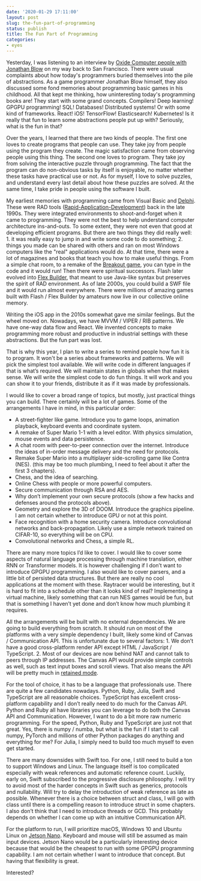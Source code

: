 ```yaml
---
date: '2020-01-29 17:11:00'
layout: post
slug: the-fun-part-of-programming
status: publish
title: The Fun Part of Programming
categories:
- eyes
---
```


Yesterday, I was listening to an interview by [Oxide Computer people with Jonathan Blow](https://oxide.computer/blog/on-the-metal-9-jonathan-blow/) on my way back to San Francisco. There were usual complaints about how today's programmers buried themselves into the pile of abstractions. As a game programmer Jonathan Blow himself, they also discussed some fond memories about programming basic games in his childhood. All that kept me thinking, how uninteresting today's programming books are! They start with some grand concepts. Compilers! Deep learning! GPGPU programming! SQL! Databases! Distributed systems! Or with some kind of frameworks. React! iOS! TensorFlow! Elasticsearch! Kubernetes! Is it really that fun to learn some abstractions people put up with? Seriously, what is the fun in that?

Over the years, I learned that there are two kinds of people. The first one loves to create programs that people can use. They take joy from people using the program they create. The magic satisfaction came from observing people using this thing. The second one loves to program. They take joy from solving the interactive puzzle through programming. The fact that the program can do non-obvious tasks by itself is enjoyable, no matter whether these tasks have practical use or not. As for myself, I love to solve puzzles, and understand every last detail about how these puzzles are solved. At the same time, I take pride in people using the software I built.

My earliest memories with programming came from Visual Basic and [Delphi](https://www.embarcadero.com/products/delphi). These were RAD tools ([Rapid-Application-Development](https://en.wikipedia.org/wiki/Rapid_application_development)) back in the late 1990s. They were integrated environments to shoot-and-forget when it came to programming. They were not the best to help understand computer architecture ins-and-outs. To some extent, they were not even that good at developing efficient programs. But there are two things they did really well: 1. it was really easy to jump in and write some code to do something; 2. things you made can be shared with others and ran on most Windows computers like the "real" applications would do. At that time, there were a lot of magazines and books that teach you how to make useful things. From a simple chat room, to a remake of the [Breakout game](https://en.wikipedia.org/wiki/Breakout_clone), you can type in the code and it would run! Then there were spiritual successors. Flash later evolved into [Flex Builder](https://en.wikipedia.org/wiki/Adobe_Flash_Builder), that meant to use Java-like syntax but preserves the spirit of RAD environment. As of late 2000s, you could build a SWF file and it would run almost everywhere. There were millions of amazing games built with Flash / Flex Builder by amateurs now live in our collective online memory.

Writing the iOS app in the 2010s somewhat gave me similar feelings. But the wheel moved on. Nowadays, we have MVVM / VIPER / RIB patterns. We have one-way data flow and React. We invented concepts to make programming more robust and productive in industrial settings with these abstractions. But the fun part was lost.

That is why this year, I plan to write a series to remind people how fun it is to program. It won't be a series about frameworks and patterns. We will pick the simplest tool available. We will write code in different languages if that is what’s required. We will maintain states in globals when that makes sense. We will write the simplest code to do fun things. It will work and you can show it to your friends, distribute it as if it was made by professionals.

I would like to cover a broad range of topics, but mostly, just practical things you can build. There certainly will be a lot of games. Some of the arrangements I have in mind, in this particular order:

 * A street-fighter like game. Introduce you to game loops, animation playback, keyboard events and coordinate system.
 * A remake of Super Mario 1-1 with a level editor. With physics simulation, mouse events and data persistence.
 * A chat room with peer-to-peer connection over the internet. Introduce the ideas of in-order message delivery and the need for protocols.
 * Remake Super Mario into a multiplayer side-scrolling game like Contra (NES). (this may be too much plumbing, I need to feel about it after the first 3 chapters).
 * Chess, and the idea of searching.
 * Online Chess with people or more powerful computers.
 * Secure communication through RSA and AES.
 * Why don’t implement your own secure protocols (show a few hacks and defenses around the protocols above).
 * Geometry and explore the 3D of DOOM. Introduce the graphics pipeline. I am not certain whether to introduce GPU or not at this point.
 * Face recognition with a home security camera. Introduce convolutional networks and back-propagation. Likely use a simple network trained on CIFAR-10, so everything will be on CPU.
 * Convolutional networks and Chess, a simple RL.

There are many more topics I’d like to cover. I would like to cover some aspects of natural language processing through machine translation, either RNN or Transformer models. It is however challenging if I don’t want to introduce GPGPU programming. I also would like to cover parsers, and a little bit of persisted data structures. But there are really no cool applications at the moment with these. Raytracer would be interesting, but it is hard to fit into a schedule other than it looks kind of real? Implementing a virtual machine, likely something that can run NES games would be fun, but that is something I haven’t yet done and don’t know how much plumbing it requires.

All the arrangements will be built with no external dependencies. We are going to build everything from scratch. It should run on most of the platforms with a very simple dependency I built, likely some kind of Canvas / Communication API. This is unfortunate due to several factors: 1. We don’t have a good cross-platform render API except HTML / JavaScript / TypeScript. 2. Most of our devices are now behind NAT and cannot talk to peers through IP addresses. The Canvas API would provide simple controls as well, such as text input boxes and scroll views. That also means the API will be pretty much in [retained mode](https://en.wikipedia.org/wiki/Retained_mode).

For the tool of choice, it has to be a language that professionals use. There are quite a few candidates nowadays. Python, Ruby, Julia, Swift and TypeScript are all reasonable choices. TypeScript has excellent cross-platform capability and I don’t really need to do much for the Canvas API. Python and Ruby all have libraries you can leverage to do both the Canvas API and Communication. However, I want to do a bit more raw numeric programming. For the speed, Python, Ruby and TypeScript are just not that great. Yes, there is numpy / numba, but what is the fun if I start to call numpy, PyTorch and millions of other Python packages do anything and everything for me? For Julia, I simply need to build too much myself to even get started.

There are many downsides with Swift too. For one, I still need to build a ton to support Windows and Linux. The language itself is too complicated especially with weak references and automatic reference count. Luckily, early on, Swift subscribed to the progressive disclosure philosophy. I will try to avoid most of the harder concepts in Swift such as generics, protocols and nullability. Will try to delay the introduction of weak reference as late as possible. Whenever there is a choice between struct and class, I will go with class until there is a compelling reason to introduce struct in some chapters. I also don’t think that I need to introduce threads or GCD. This probably depends on whether I can come up with an intuitive Communication API.

For the platform to run, I will prioritize macOS, Windows 10 and Ubuntu Linux on [Jetson Nano](https://developer.nvidia.com/embedded/jetson-nano-developer-kit). Keyboard and mouse will still be assumed as main input devices. Jetson Nano would be a particularly interesting device because that would be the cheapest to run with some GPGPU programming capability. I am not certain whether I want to introduce that concept. But having that flexibility is great.

Interested?
